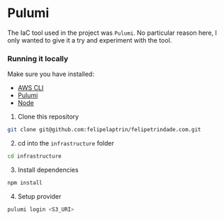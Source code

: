 # Pulumi

The IaC tool used in the project was `Pulumi`. No particular reason here, I only wanted to give it a try and experiment with the tool.

### Running it locally

Make sure you have installed:
- [AWS CLI](https://docs.aws.amazon.com/cli/latest/userguide/getting-started-install.html)
- [Pulumi](https://www.pulumi.com/)
- [Node](https://nodejs.org/en)

1) Clone this repository
```sh
git clone git@github.com:felipelaptrin/felipetrindade.com.git
```

2) cd into the `infrastructure` folder
```sh
cd infrastructure
```

3) Install dependencies
```sh
npm install
```

4) Setup provider
```sh
pulumi login <S3_URI>
```
